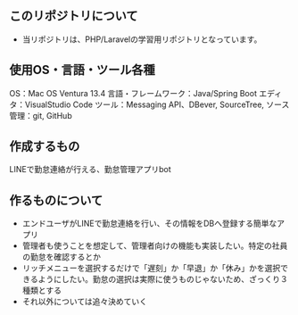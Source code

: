 ## このリポジトリについて
- 当リポジトリは、PHP/Laravelの学習用リポジトリとなっています。

## 使用OS・言語・ツール各種
OS：Mac OS Ventura 13.4
言語・フレームワーク：Java/Spring Boot
エディタ：VisualStudio Code
ツール：Messaging API、DBever, SourceTree, 
ソース管理：git, GitHub

## 作成するもの
LINEで勤怠連絡が行える、勤怠管理アプリbot

## 作るものについて
- エンドユーザがLINEで勤怠連絡を行い、その情報をDBへ登録する簡単なアプリ
- 管理者も使うことを想定して、管理者向けの機能も実装したい。特定の社員の勤怠を確認するとか
- リッチメニューを選択するだけで「遅刻」か「早退」か「休み」かを選択できるようにしたい。勤怠の選択は実際に使うものじゃないため、ざっくり３種類とする
- それ以外については追々決めていく
